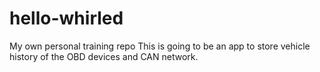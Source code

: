 # hello-whirled
My own personal training repo
This is going to be an app to store vehicle history of the OBD devices and CAN network.
